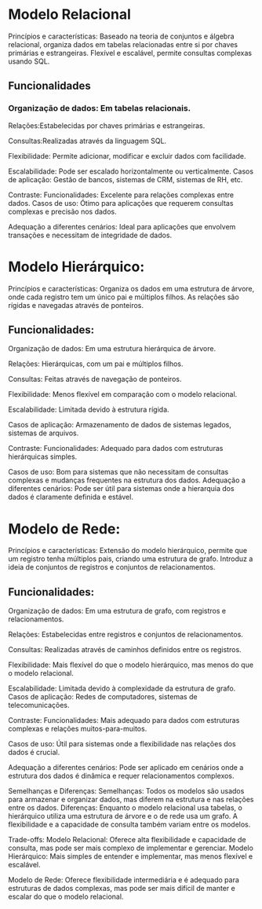 # Modelo Relacional

Princípios e características: Baseado na teoria de conjuntos e álgebra relacional, organiza dados em tabelas relacionadas entre si por chaves primárias e estrangeiras. Flexível e escalável, permite consultas complexas usando SQL.

## Funcionalidades
### Organização de dados: Em tabelas relacionais.

Relações:Estabelecidas por chaves primárias e estrangeiras.

Consultas:Realizadas através da linguagem SQL.

Flexibilidade: Permite adicionar, modificar e excluir dados com facilidade.

Escalabilidade: Pode ser escalado horizontalmente ou verticalmente.
Casos de aplicação: Gestão de bancos, sistemas de CRM, sistemas de RH, etc.

Contraste:
Funcionalidades: Excelente para relações complexas entre dados.
Casos de uso: Ótimo para aplicações que requerem consultas complexas e precisão nos dados.

Adequação a diferentes cenários: Ideal para aplicações que envolvem transações e necessitam de integridade de dados.

# Modelo Hierárquico:
Princípios e características: Organiza os dados em uma estrutura de árvore, onde cada registro tem um único pai e múltiplos filhos. As relações são rígidas e navegadas através de ponteiros.

## Funcionalidades:
Organização de dados: Em uma estrutura hierárquica de árvore.

Relações: Hierárquicas, com um pai e múltiplos filhos.

Consultas: Feitas através de navegação de ponteiros.

Flexibilidade: Menos flexível em comparação com o modelo relacional.

Escalabilidade: Limitada devido à estrutura rígida.

Casos de aplicação: Armazenamento de dados de sistemas legados, sistemas de arquivos.

Contraste:
Funcionalidades: Adequado para dados com estruturas hierárquicas simples.

Casos de uso: Bom para sistemas que não necessitam de consultas complexas e mudanças frequentes na estrutura dos dados.
Adequação a diferentes cenários: Pode ser útil para sistemas onde a hierarquia dos dados é claramente definida e estável.

# Modelo de Rede:
Princípios e características: Extensão do modelo hierárquico, permite que um registro tenha múltiplos pais, criando uma estrutura de grafo. Introduz a ideia de conjuntos de registros e conjuntos de relacionamentos.

## Funcionalidades:
Organização de dados: Em uma estrutura de grafo, com registros e relacionamentos.

Relações: Estabelecidas entre registros e conjuntos de relacionamentos.

Consultas: Realizadas através de caminhos definidos entre os registros.

Flexibilidade: Mais flexível do que o modelo hierárquico, mas menos do que o modelo relacional.

Escalabilidade: Limitada devido à complexidade da estrutura de grafo.
Casos de aplicação: Redes de computadores, sistemas de telecomunicações.

Contraste:
Funcionalidades: Mais adequado para dados com estruturas complexas e relações muitos-para-muitos.

Casos de uso: Útil para sistemas onde a flexibilidade nas relações dos dados é crucial.

Adequação a diferentes cenários: Pode ser aplicado em cenários onde a estrutura dos dados é dinâmica e requer relacionamentos complexos.

Semelhanças e Diferenças:
Semelhanças: Todos os modelos são usados para armazenar e organizar dados, mas diferem na estrutura e nas relações entre os dados.
Diferenças: Enquanto o modelo relacional usa tabelas, o hierárquico utiliza uma estrutura de árvore e o de rede usa um grafo. A flexibilidade e a capacidade de consulta também variam entre os modelos.

Trade-offs:
Modelo Relacional: Oferece alta flexibilidade e capacidade de consulta, mas pode ser mais complexo de implementar e gerenciar.
Modelo Hierárquico: Mais simples de entender e implementar, mas menos flexível e escalável.

Modelo de Rede: Oferece flexibilidade intermediária e é adequado para estruturas de dados complexas, mas pode ser mais difícil de manter e escalar do que o modelo relacional.